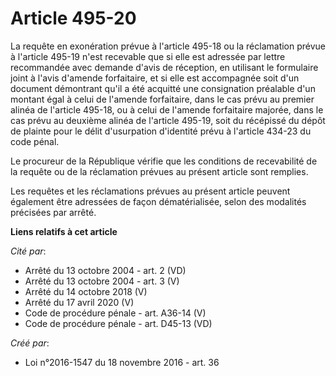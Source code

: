 # Article 495-20

La requête en exonération prévue à l'article 495-18 ou la réclamation prévue à l'article 495-19 n'est recevable que si elle
est adressée par lettre recommandée avec demande d'avis de réception, en utilisant le formulaire joint à l'avis d'amende
forfaitaire, et si elle est accompagnée soit d'un document démontrant qu'il a été acquitté une consignation préalable d'un
montant égal à celui de l'amende forfaitaire, dans le cas prévu au premier alinéa de l'article 495-18, ou à celui de l'amende
forfaitaire majorée, dans le cas prévu au deuxième alinéa de l'article 495-19, soit du récépissé du dépôt de plainte pour le
délit d'usurpation d'identité prévu à l'article 434-23 du code pénal. 

Le procureur de la République vérifie que les conditions de recevabilité de la requête ou de la réclamation prévues au
présent article sont remplies. 

Les requêtes et les réclamations prévues au présent article peuvent également être adressées de façon dématérialisée, selon
des modalités précisées par arrêté.

**Liens relatifs à cet article**

_Cité par_:

  - Arrêté du 13 octobre 2004 - art. 2 (VD)
  - Arrêté du 13 octobre 2004 - art. 3 (V)
  - Arrêté du 14 octobre 2018 (V)
  - Arrêté du 17 avril 2020 (V)
  - Code de procédure pénale - art. A36-14 (V)
  - Code de procédure pénale - art. D45-13 (VD)

_Créé par_:

  - Loi n°2016-1547 du 18 novembre 2016 - art. 36
